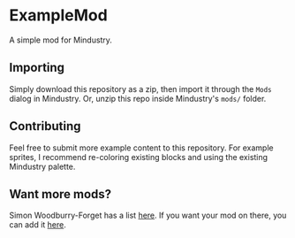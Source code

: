 # ExampleMod
A simple mod for Mindustry.

## Importing

Simply download this repository as a zip, then import it through the `Mods` dialog in Mindustry. Or, unzip this repo inside Mindustry's `mods/` folder.

## Contributing

Feel free to submit more example content to this repository. For example sprites, I recommend re-coloring existing blocks and using the existing Mindustry palette.

## Want more mods?

Simon Woodburry-Forget has a list [here](https://simonwoodburyforget.github.io/mindustry-mods/).
If you want your mod on there, you can add it [here](https://github.com/SimonWoodburyForget/mindustry-mods/blob/master/CONTRIBUTING.md#adding-mods-to-the-listing).
